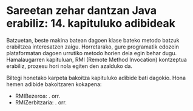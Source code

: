 # Sareetan zehar dantzan Java erabiliz: 14. kapituluko adibideak
Batzuetan, beste makina batean dagoen klase bateko metodo batzuk erabiltzea interesatzen zaigu. Horretarako, gure programatik edozein plataformatan dagoen urrutiko metodo horien deia egin behar dugu. Hamalaugarren kapituluan, RMI (Remote Method Invocation) kontzeptua erabiliz, prozesu hori nola egiten den azalduko da.

Biltegi honetako karpeta bakoitza kapituluko adibide bati dagokio. Hona hemen adibide bakoitzaren kokapena:

- RMIBezeroa: . orr.
- RMIZerbitzaria: . orr.
